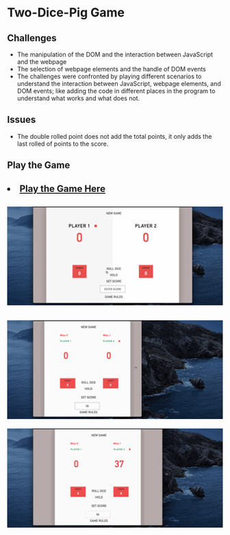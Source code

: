 #   Two-Dice-Pig Game

## Challenges 
<ul>
<li>The manipulation of the DOM and the interaction between JavaScript and the webpage</li>
<li>The selection of webpage elements and the handle of DOM events</li>
<li>The challenges were confronted by playing different scenarios to understand the interaction between JavaScript, webpage elements, and DOM events; like adding the code in different places in the program to understand what works and what does not.</li>
</ul>

## Issues
<ul>
<li>The double rolled point does not add the total points, it only adds the last rolled of points to the score.</li>
</ul>



## Play the Game
<h2><li><a href="https://game-1.vercel.app/" target="_blank"> Play the Game Here</a></li></h2>



![](game1.gif)
---
![](game2.gif)
---
![](game3.gif)

